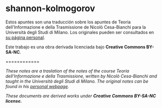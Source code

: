 # shannon-kolmogorov

Estos apuntes son una traducción sobre los apuntes de Teoria dell'Informazione e della Trasmissione de Nicolò Cesa-Bianchi para la Università degli Studi di Milano. Los originales pueden ser consultados en [su página personal](https://homes.di.unimi.it/~cesabian/tinfo/).

Este trabajo es una obra derivada licenciada bajo **Creative Commons BY-SA-NC**.

============

*These notes are a traslation of the notes of the course Teoria dell'Informazione e della Trasmissione, written by Nicolò Cesa-Bianchi and taught in the Università degli Studi di Milano. The original notes can be found in his [personal webpage](https://homes.di.unimi.it/~cesabian/tinfo/).*

*These documents are derived works under* ***Creative Commons BY-SA-NC license.***
